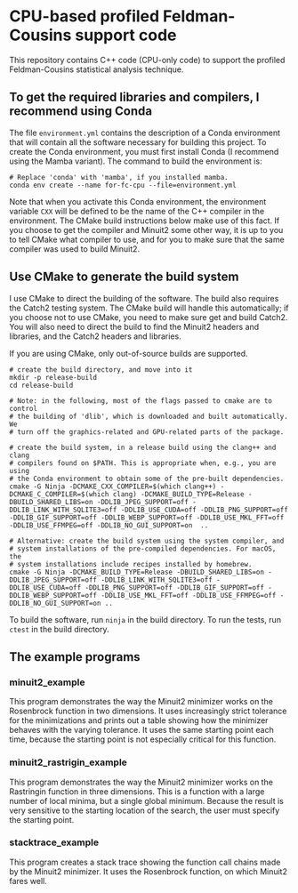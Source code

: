 # CPU-based profiled Feldman-Cousins support code

This repository contains C++ code (CPU-only code) to support the profiled Feldman-Cousins statistical analysis technique.

## To get the required libraries and compilers, I recommend using Conda

The file `environment.yml` contains the description of a Conda environment that will contain all the software necessary for building this project.
To create the Conda environment, you must first install Conda (I recommend using the Mamba variant).
The command to build the environment is:

    # Replace 'conda' with 'mamba', if you installed mamba.
    conda env create --name for-fc-cpu --file=environment.yml

Note that when you activate this Conda environment, the environment variable `CXX` will be defined to be the name of the C++ compiler in the environment.
The CMake build instructions below make use of this fact.
If you choose to get the compiler and Minuit2 some other way, it is up to you to tell CMake what compiler to use, and for you to make sure that the same compiler was used to build Minuit2.

## Use CMake to generate the build system

I use CMake to direct the building of the software.
The build also requires the Catch2 testing system.
The CMake build will handle this automatically; if you choose not to use CMake, you need to make sure get and build Catch2.
You will also need to direct the build to find the Minuit2 headers and libraries, and the Catch2 headers and libraries.

If you are using CMake, only out-of-source builds are supported.

    # create the build directory, and move into it
    mkdir -p release-build
    cd release-build

    # Note: in the following, most of the flags passed to cmake are to control
    # the building of 'dlib', which is downloaded and built automatically. We
    # turn off the graphics-related and GPU-related parts of the package.
    
    # create the build system, in a release build using the clang++ and clang
    # compilers found on $PATH. This is appropriate when, e.g., you are using
    # the Conda environment to obtain some of the pre-built dependencies.
    cmake -G Ninja -DCMAKE_CXX_COMPILER=$(which clang++) -DCMAKE_C_COMPILER=$(which clang) -DCMAKE_BUILD_TYPE=Release -DBUILD_SHARED_LIBS=on -DDLIB_JPEG_SUPPORT=off -DDLIB_LINK_WITH_SQLITE3=off -DDLIB_USE_CUDA=off -DDLIB_PNG_SUPPORT=off -DDLIB_GIF_SUPPORT=off -DDLIB_WEBP_SUPPORT=off -DDLIB_USE_MKL_FFT=off -DDLIB_USE_FFMPEG=off -DDLIB_NO_GUI_SUPPORT=on  ..

    # Alternative: create the build system using the system compiler, and
    # system installations of the pre-compiled dependencies. For macOS, the
    # system installations include recipes installed by homebrew.
    cmake -G Ninja -DCMAKE_BUILD_TYPE=Release -DBUILD_SHARED_LIBS=on -DDLIB_JPEG_SUPPORT=off -DDLIB_LINK_WITH_SQLITE3=off -DDLIB_USE_CUDA=off -DDLIB_PNG_SUPPORT=off -DDLIB_GIF_SUPPORT=off -DDLIB_WEBP_SUPPORT=off -DDLIB_USE_MKL_FFT=off -DDLIB_USE_FFMPEG=off -DDLIB_NO_GUI_SUPPORT=on ..
    
To build the software, run `ninja` in the build directory.
To run the tests, run `ctest` in the build directory.

## The example programs

### minuit2_example

This program demonstrates the way the Minuit2 minimizer works on the Rosenbrock function in two dimensions.
It uses increasingly strict tolerance for the minimizations and prints out a table showing how the minimizer behaves with the varying tolerance.
It uses the same starting point each time, because the starting point is not especially critical for this function.

###  minuit2_rastrigin_example

This program demonstrates the way the Minuit2 minimizer works on the Rastringin function in three dimensions.
This is a function with a large number of local minima, but a single global minimum.
Because the result is very sensitive to the starting location of the search, the user must specify the starting point.

### stacktrace_example

This program creates a stack trace showing the function call chains made by the Minuit2 minimizer.
It uses the Rosenbrock function, on which Minuit2 fares well.

